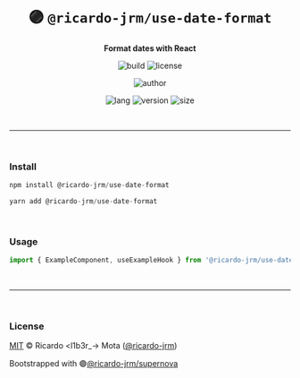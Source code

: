 <div align="center">

# 🟣 `@ricardo-jrm/use-date-format`

<b>Format dates with React</b>

![build](https://img.shields.io/github/workflow/status/ricardo-jrm/use-date-format/Continuous%20Integration?style=for-the-badge)
![license](https://img.shields.io/github/license/ricardo-jrm/use-date-format?style=for-the-badge)

![author](<https://img.shields.io/badge/Author-Ricardo%20%3Cl1b3r__--%3E%20Mota%20(%40ricardo--jrm)-orange?style=for-the-badge>)

![lang](https://img.shields.io/github/languages/top/ricardo-jrm/use-date-format?style=for-the-badge)
![version](https://img.shields.io/npm/v/@ricardo-jrm/use-date-format?style=for-the-badge)
![size](https://img.shields.io/bundlephobia/min/@ricardo-jrm/use-date-format?style=for-the-badge)

</div>

<br />

---

<br />

### <b>Install</b>

```ts
npm install @ricardo-jrm/use-date-format

yarn add @ricardo-jrm/use-date-format
```

<br />

### <b>Usage</b>

```ts
import { ExampleComponent, useExampleHook } from '@ricardo-jrm/use-date-format';
```

<br />

---

<br />

### <b>License</b>

[MIT](https://github.com/ricardo-jrm/use-date-format/blob/main/LICENSE) © Ricardo <l1b3r\_-> Mota ([@ricardo-jrm](https://github.com/ricardo-jrm))

Bootstrapped with 🟣[@ricardo-jrm/supernova](https://github.com/ricardo-jrm/supernova)

<br />
